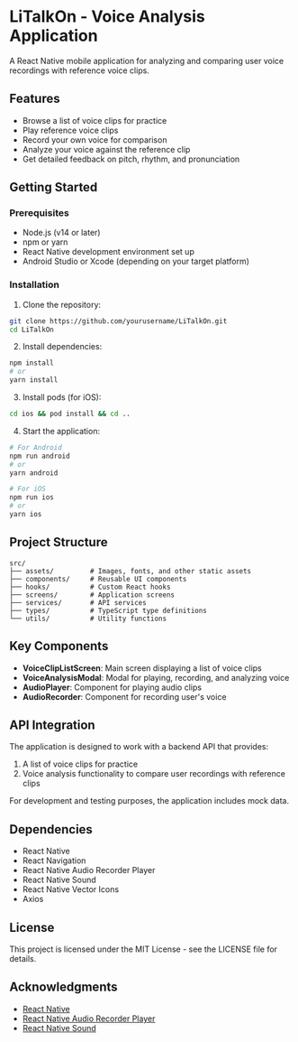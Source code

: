 # LiTalkOn - Voice Analysis Application

A React Native mobile application for analyzing and comparing user voice recordings with reference voice clips.

## Features

- Browse a list of voice clips for practice
- Play reference voice clips
- Record your own voice for comparison
- Analyze your voice against the reference clip
- Get detailed feedback on pitch, rhythm, and pronunciation

## Getting Started

### Prerequisites

- Node.js (v14 or later)
- npm or yarn
- React Native development environment set up
- Android Studio or Xcode (depending on your target platform)

### Installation

1. Clone the repository:
```bash
git clone https://github.com/yourusername/LiTalkOn.git
cd LiTalkOn
```

2. Install dependencies:
```bash
npm install
# or
yarn install
```

3. Install pods (for iOS):
```bash
cd ios && pod install && cd ..
```

4. Start the application:
```bash
# For Android
npm run android
# or
yarn android

# For iOS
npm run ios
# or
yarn ios
```

## Project Structure

```
src/
├── assets/         # Images, fonts, and other static assets
├── components/     # Reusable UI components
├── hooks/          # Custom React hooks
├── screens/        # Application screens
├── services/       # API services
├── types/          # TypeScript type definitions
└── utils/          # Utility functions
```

## Key Components

- **VoiceClipListScreen**: Main screen displaying a list of voice clips
- **VoiceAnalysisModal**: Modal for playing, recording, and analyzing voice
- **AudioPlayer**: Component for playing audio clips
- **AudioRecorder**: Component for recording user's voice

## API Integration

The application is designed to work with a backend API that provides:

1. A list of voice clips for practice
2. Voice analysis functionality to compare user recordings with reference clips

For development and testing purposes, the application includes mock data.

## Dependencies

- React Native
- React Navigation
- React Native Audio Recorder Player
- React Native Sound
- React Native Vector Icons
- Axios

## License

This project is licensed under the MIT License - see the LICENSE file for details.

## Acknowledgments

- [React Native](https://reactnative.dev/)
- [React Native Audio Recorder Player](https://github.com/hyochan/react-native-audio-recorder-player)
- [React Native Sound](https://github.com/zmxv/react-native-sound)
